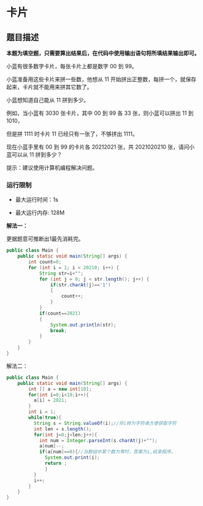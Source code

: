 # 卡片

## 题目描述

**本题为填空题，只需要算出结果后，在代码中使用输出语句将所填结果输出即可。**

小蓝有很多数字卡片，每张卡片上都是数字 00 到 99。

小蓝准备用这些卡片来拼一些数，他想从 11 开始拼出正整数，每拼一个，就保存起来，卡片就不能用来拼其它数了。

小蓝想知道自己能从 11 拼到多少。

例如，当小蓝有 3030 张卡片，其中 00 到 99 各 33 张，则小蓝可以拼出 11 到 1010，

但是拼 1111 时卡片 11 已经只有一张了，不够拼出 1111。

现在小蓝手里有 00 到 99 的卡片各 20212021 张，共 2021020210 张，请问小蓝可以从 11 拼到多少？

提示：建议使用计算机编程解决问题。

### 运行限制

- 最大运行时间：1s

- 最大运行内存: 128M

**解法一：**

更据题意可推断出1最先消耗完。

```java
public class Main {
    public static void main(String[] args) {
        int count=0;
        for (int i = 1; i < 20210; i++) {
            String str=i+"";
            for (int j = 0; j < str.length(); j++) {
                if(str.charAt(j)=='1')
                {
                    count++;
                }
            }
            if(count==2021)
            {
                System.out.println(str);
                break;
            }
        }
    }
}

```

解法二：

```java
public class Main {
    public static void main(String[] args) {
        int [] a = new int[10];
        for(int i=0;i<10;i++){
          a[i] = 2021;
        }
        int i = 1;
        while(true){
          String s = String.valueOf(i);//将i转为字符串方便获取字符
          int len = s.length();
          for(int j=0;j<len;j++){
            int num = Integer.parseInt(s.charAt(j)+"");
            a[num]--;
            if(a[num]==0){//当数组中某个数为零时，答案为i,结束程序。
              System.out.print(i);
              return ;
              }
          }
          i++;
        }
    }
}
```

